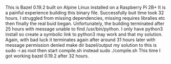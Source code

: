 This is Bazel 0.19.2 built on Alpine Linux installed on a Raspberry Pi 2B+
It is a painful experience building this binary file. Successfully buit time took 32 hours. 
I struggled from missing dependencies, missing requires libralies etc then finally the real buid began.
Unfortunately, the building terminated after 25 hours with message unable to find /usr/bin/python.
I only have python3 install so create a symbolic link to python3 may work and that my solution.
Again, with bad luck it terminates again after around 31 hours later with message permission denied make dir bazel/output
my solution to this is sudo -i as root then start compile.sh instead sudo ./compile.sh 
This time I got working bazel 0.19.2 after 32 hours.
